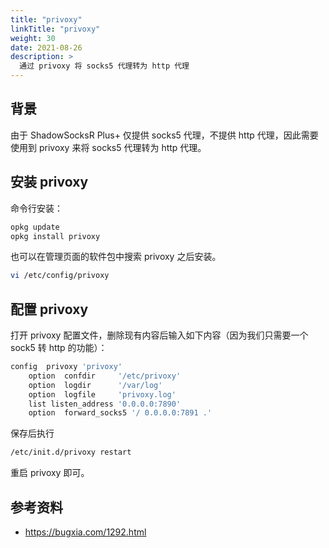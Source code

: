 ```yaml
---
title: "privoxy"
linkTitle: "privoxy"
weight: 30
date: 2021-08-26
description: >
  通过 privoxy 将 socks5 代理转为 http 代理
---
```


## 背景

由于 ShadowSocksR Plus+ 仅提供 socks5 代理，不提供 http 代理，因此需要使用到 privoxy 来将 socks5 代理转为 http 代理。

## 安装 privoxy

命令行安装：

```bash
opkg update
opkg install privoxy
```

也可以在管理页面的软件包中搜索 privoxy 之后安装。

```bash
vi /etc/config/privoxy
```

## 配置 privoxy

打开 privoxy 配置文件，删除现有内容后输入如下内容（因为我们只需要一个 sock5 转 http 的功能）：

```bash
config	privoxy	'privoxy'
	option	confdir		'/etc/privoxy'
	option	logdir		'/var/log'
	option	logfile		'privoxy.log'
	list listen_address	'0.0.0.0:7890'
	option  forward_socks5 '/ 0.0.0.0:7891 .'
```

保存后执行

```bash
/etc/init.d/privoxy restart	
```

重启 privoxy 即可。

## 参考资料

- https://bugxia.com/1292.html
